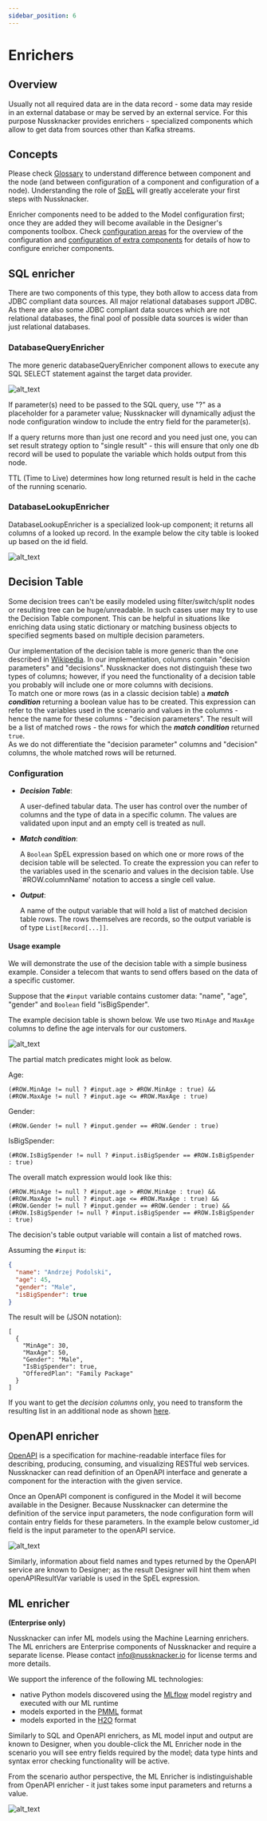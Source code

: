 ```yaml
---
sidebar_position: 6
---
```


# Enrichers

## Overview

Usually not all required data are in the data record - some data may reside in an external database or may be served by an external service. For this purpose Nussknacker provides enrichers - specialized components which allow to get data from sources other than Kafka streams.


## Concepts

Please check [Glossary](../about/GLOSSARY) to understand difference between component and the node (and between configuration of a component and configuration of a node). Understanding the role of [SpEL](../scenarios_authoring/Intro.md#spel) will greatly accelerate your first steps with Nussknacker. 


Enricher components need to be added to the Model configuration first; once they are added they will become available in the Designer's components toolbox. Check [configuration areas](../configuration/index.mdx#configuration-areas) for the overview of the configuration and [configuration of extra components](../integration/OpenAPI.md) for details of how to configure enricher components.


## SQL enricher

There are two components of this type, they both allow to access data from JDBC compliant data sources. All major relational databases support JDBC. As there are also some JDBC compliant data sources which are not relational databases, the final pool of possible data sources is wider than just relational databases. 

### DatabaseQueryEnricher

The more generic databaseQueryEnricher component allows to execute any SQL SELECT statement against the target data provider. 

![alt_text](img/databaseQueryEnricher.png "databaseQuery Enricher")

If parameter(s) need to be passed to the SQL query, use "?" as a placeholder for a parameter value; Nussknacker will dynamically adjust the node configuration window to include the entry field for the parameter(s). 
   

If a query returns more than just one record and you need just one, you can set result strategy option to "single result" - this will ensure that only one db record will be used to populate the variable which holds output from this node. 


TTL (Time to Live) determines how long returned result is held in the cache of the running scenario. 

### DatabaseLookupEnricher

DatabaseLookupEnricher is a specialized look-up component; it returns all columns of a looked up record. In the example below the city table is looked up based on the id field. 

![alt_text](img/databaseLookupEnricher.png "databaseLookup Enricher")

## Decision Table

Some decision trees can't be easily modeled using filter/switch/split nodes or resulting tree can be huge/unreadable. In such cases user may try to use the Decision Table component. This can be helpful in situations like enriching data using static dictionary or matching business objects to specified segments based on multiple decision parameters.

Our implementation of the decision table is more generic than the one described in [Wikipedia](https://en.wikipedia.org/wiki/Decision_table). 
In our implementation, columns contain "decision parameters" and "decisions". 
Nussknacker does not distinguish these two types of columns; however, if you need the functionality of a decision table you probably will include one or more columns with decisions.  
To match one or more rows (as in a classic decision table) a **_match condition_** returning a boolean value has to be created. 
This expression can refer to the variables used in the scenario and values in the columns - hence the name for these columns - "decision parameters". 
The result will be a list of matched rows - the rows for which the **_match condition_** returned `true`.  
As we do not differentiate the "decision parameter" columns and "decision" columns, the whole matched rows will be returned.

### Configuration

- **_Decision Table_**: 

  A user-defined tabular data. The user has control over the number of columns and the type of data in a specific column. 
  The values are validated upon input and an empty cell is treated as null.
- **_Match condition_**: 
 
  A `Boolean` SpEL expression based on which one or more rows of the decision table will be selected. To create the expression you can refer to the variables used in the scenario and values in the decision table. Use `#ROW.columnName' notation to access a single cell value. 
  
- **_Output_**: 

  A name of the output variable that will hold a list of matched decision table rows. The rows themselves are records, so the output variable is of type `List[Record[...]]`.

#### Usage example

We will demonstrate the use of the decision table with a simple business example. Consider a telecom that wants to send offers 
based on the data of a specific customer.

Suppose that the `#input` variable contains customer data: "name", "age", "gender" and  `Boolean` field "isBigSpender".
 
The example decision table is shown below. We use two `MinAge` and `MaxAge` columns to define the age intervals 
for our customers.

![alt_text](img/decisionTableData.png "Basic decision table.")

The partial match predicates might look as below.

Age:
```
(#ROW.MinAge != null ? #input.age > #ROW.MinAge : true) && 
(#ROW.MaxAge != null ? #input.age <= #ROW.MaxAge : true)
```

Gender:
```
(#ROW.Gender != null ? #input.gender == #ROW.Gender : true)
```

IsBigSpender:
```
(#ROW.IsBigSpender != null ? #input.isBigSpender == #ROW.IsBigSpender : true)
``` 

The overall match expression would look like this:
```
(#ROW.MinAge != null ? #input.age > #ROW.MinAge : true) && 
(#ROW.MaxAge != null ? #input.age <= #ROW.MaxAge : true) && 
(#ROW.Gender != null ? #input.gender == #ROW.Gender : true) && 
(#ROW.IsBigSpender != null ? #input.isBigSpender == #ROW.IsBigSpender : true)
```

The decision's table output variable will contain a list of matched rows.


Assuming the `#input` is:
```json
{
  "name": "Andrzej Podolski",
  "age": 45,
  "gender": "Male",
  "isBigSpender": true
}
```

The result will be (JSON notation):
```
[
  { 
    "MinAge": 30,
    "MaxAge": 50,
    "Gender": "Male",
    "IsBigSpender": true,
    "OfferedPlan": "Family Package"
  }
]
```

If you want to get the _decision columns_ only, you need to transform the resulting list in an additional node as shown [here](Spel.md#transforming-lists). 

  
## OpenAPI enricher

[OpenAPI](https://swagger.io) is a specification for machine-readable interface files for describing, producing, 
consuming, and visualizing RESTful web services. Nussknacker can read definition of an OpenAPI interface and 
generate a component for the interaction with the given service.

Once an OpenAPI component is configured in the Model it will become available in the Designer. Because Nussknacker 
can determine the definition of the service input parameters, the node configuration form will contain entry fields 
for these parameters. In the example below customer_id field is the input parameter to the openAPI service. 

![alt_text](img/openApiEnricher.png "openAPI Enricher")

Similarly, information about field names and types returned by the OpenAPI service are known to Designer; as the result Designer will hint them when openAPIResultVar variable is used in the SpEL expression. 
     
   
## ML enricher
**(Enterprise only)**

Nussknacker can infer ML models using the Machine Learning enrichers. The ML enrichers are Enterprise components of Nussknacker and require a separate license. Please contact <info@nussknacker.io> for license terms and more details.

We support the inference of the following ML technologies:
- native Python models discovered using the [MLflow](https://mlflow.org/) model registry and executed with our ML runtime
- models exported in the [PMML](https://en.wikipedia.org/wiki/Predictive_Model_Markup_Language) format
- models exported in the [H2O](https://h2o.ai/) format

Similarly to SQL and OpenAPI enrichers, as ML model input and output are known to Designer, when you double-click the ML Enricher node in the scenario you will see entry fields required by the model; data type hints and syntax error checking functionality will be active.   

From the scenario author perspective, the ML Enricher is indistinguishable from OpenAPI enricher - it just takes some input parameters and returns a value. 

![alt_text](img/mlEnricherForm.png "ML Enricher")
